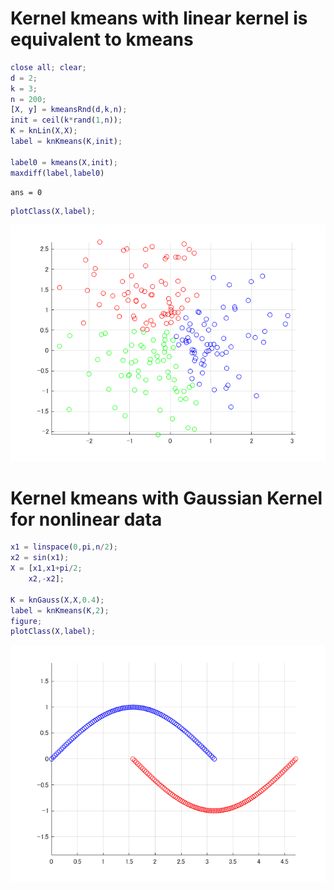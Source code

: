 # Kernel kmeans with linear kernel is equivalent to kmeans
```matlab
close all; clear;
d = 2;
k = 3;
n = 200;
[X, y] = kmeansRnd(d,k,n);
init = ceil(k*rand(1,n));
K = knLin(X,X);
label = knKmeans(K,init);

label0 = kmeans(X,init);
maxdiff(label,label0)
```
```
ans = 0
```
```matlab
plotClass(X,label);
```

![figure_0.png](knKmeans_demo_images/figure_0.png)

# Kernel kmeans with Gaussian Kernel for nonlinear data
```matlab
x1 = linspace(0,pi,n/2);
x2 = sin(x1);
X = [x1,x1+pi/2;
    x2,-x2];

K = knGauss(X,X,0.4);
label = knKmeans(K,2);
figure;
plotClass(X,label);
```

![figure_1.png](knKmeans_demo_images/figure_1.png)

